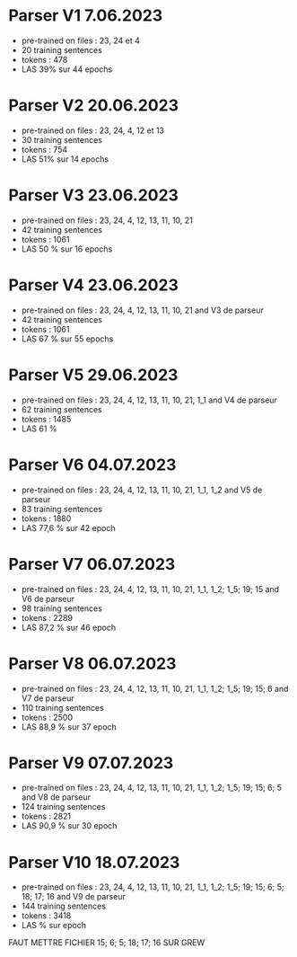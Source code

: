 # Parser V1 7.06.2023
* pre-trained on files : 23, 24 et 4 
* 20 training sentences
* tokens : 478 
* LAS 39% sur 44 epochs

# Parser V2 20.06.2023
* pre-trained on files : 23, 24, 4, 12 et 13
* 30 training sentences
* tokens : 754
 * LAS 51% sur 14 epochs
 
# Parser V3 23.06.2023
* pre-trained on files : 23, 24, 4, 12, 13, 11, 10, 21
* 42 training sentences
* tokens : 1061
 * LAS 50 % sur 16 epochs
 
# Parser V4 23.06.2023
* pre-trained on files : 23, 24, 4, 12, 13, 11, 10, 21 and V3 de parseur
* 42 training sentences
* tokens : 1061
 * LAS 67 % sur 55 epochs
 
# Parser V5 29.06.2023
* pre-trained on files : 23, 24, 4, 12, 13, 11, 10, 21, 1_1 and V4 de parseur
* 62 training sentences
* tokens : 1485
 * LAS 61 %
 
# Parser V6 04.07.2023
* pre-trained on files : 23, 24, 4, 12, 13, 11, 10, 21, 1_1, 1_2 and V5 de parseur
* 83 training sentences
* tokens : 1880
 * LAS 77,6 % sur 42 epoch
 
# Parser V7 06.07.2023
* pre-trained on files : 23, 24, 4, 12, 13, 11, 10, 21, 1_1, 1_2; 1_5; 19; 15 and V6 de parseur
* 98 training sentences
* tokens : 2289
 * LAS 87,2 % sur 46 epoch
 
# Parser V8 06.07.2023
* pre-trained on files : 23, 24, 4, 12, 13, 11, 10, 21, 1_1, 1_2; 1_5; 19; 15; 6 and V7 de parseur
* 110 training sentences
* tokens : 2500 
 * LAS 88,9 % sur 37 epoch
 
# Parser V9 07.07.2023
* pre-trained on files : 23, 24, 4, 12, 13, 11, 10, 21, 1_1, 1_2; 1_5; 19; 15; 6; 5 and V8 de parseur
* 124 training sentences
* tokens :  2821
 * LAS 90,9 % sur 30 epoch
 
# Parser V10 18.07.2023
* pre-trained on files : 23, 24, 4, 12, 13, 11, 10, 21, 1_1, 1_2; 1_5; 19; 15; 6; 5; 18; 17; 16 and V9 de parseur
* 144 training sentences
* tokens : 3418  
 * LAS  % sur  epoch
 
 FAUT METTRE FICHIER 15; 6; 5; 18; 17; 16 SUR GREW